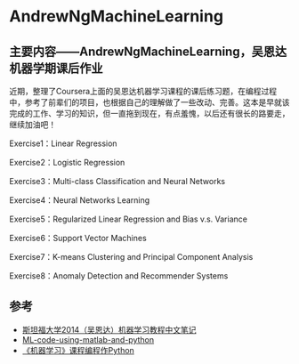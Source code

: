 # AndrewNgMachineLearning
##  主要内容——AndrewNgMachineLearning，吴恩达机器学期课后作业
近期，整理了Coursera上面的吴恩达机器学习课程的课后练习题，在编程过程中，参考了前辈们的项目，也根据自己的理解做了一些改动、完善。这本是早就该完成的工作、学习的知识，但一直拖到现在，有点羞愧，以后还有很长的路要走，继续加油吧！

Exercise1：Linear Regression

Exercise2：Logistic Regression

Exercise3：Multi-class Classification and Neural Networks

Exercise4：Neural Networks Learning

Exercise5：Regularized Linear Regression and Bias v.s. Variance

Exercise6：Support Vector Machines

Exercise7：K-means Clustering and Principal Component Analysis

Exercise8：Anomaly Detection and Recommender Systems
 ## 参考
 +  [斯坦福大学2014（吴恩达）机器学习教程中文笔记](https://github.com/fengdu78/Coursera-ML-AndrewNg-Notes)
 +  [ML-code-using-matlab-and-python](https://github.com/AceCoooool/ML-Andrew-Ng)
 +  [《机器学习》课程编程作Python](https://github.com/TingNie/Coursera-ML-using-matlab-python)
 
